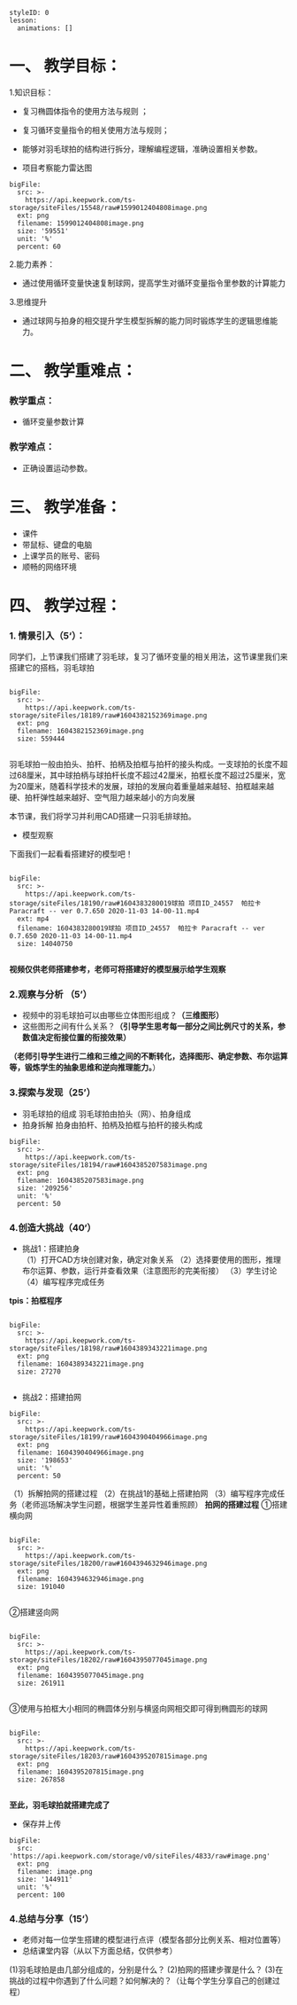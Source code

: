 
<style>
  .markdown-body hr {
    height: 1px;
  }
</style>





```@Lesson
styleID: 0
lesson:
  animations: []

```


# **一、	教学目标：**
1.知识目标：
* 复习椭圆体指令的使用方法与规则 ；
* 复习循环变量指令的相关使用方法与规则；
* 能够对羽毛球拍的结构进行拆分，理解编程逻辑，准确设置相关参数。

* 项目考察能力雷达图

```@BigFile
bigFile:
  src: >-
    https://api.keepwork.com/ts-storage/siteFiles/15548/raw#1599012404808image.png
  ext: png
  filename: 1599012404808image.png
  size: '59551'
  unit: '%'
  percent: 60

```

2.能力素养：

* 通过使用循环变量快速复制球网，提高学生对循环变量指令里参数的计算能力

3.思维提升
* 通过球网与拍身的相交提升学生模型拆解的能力同时锻炼学生的逻辑思维能力。

# **二、	教学重难点：**

### 教学重点：
* 循环变量参数计算
### 教学难点：
* 正确设置运动参数。
# **三、	教学准备：**
* 课件
* 带鼠标、键盘的电脑
* 上课学员的账号、密码
* 顺畅的网络环境


# **四、	教学过程：**
### **1.	情景引入（5‘）：**
同学们，上节课我们搭建了羽毛球，复习了循环变量的相关用法，这节课里我们来搭建它的搭档，羽毛球拍
 
```@BigFile

bigFile:
  src: >-
    https://api.keepwork.com/ts-storage/siteFiles/18189/raw#1604382152369image.png
  ext: png
  filename: 1604382152369image.png
  size: 559444
          
```
羽毛球拍一般由拍头、拍杆、拍柄及拍框与拍杆的接头构成。一支球拍的长度不超过68厘米，其中球拍柄与球拍杆长度不超过42厘米，拍框长度不超过25厘米，宽为20厘米，随着科学技术的发展，球拍的发展向着重量越来越轻、拍框越来越硬、拍杆弹性越来越好、空气阻力越来越小的方向发展

本节课，我们将学习并利用CAD搭建一只羽毛排球拍。
 


 


* 模型观察   
 


下面我们一起看看搭建好的模型吧！


 
 

```@BigFile

bigFile:
  src: >-
    https://api.keepwork.com/ts-storage/siteFiles/18190/raw#1604383280019球拍 项目ID_24557  帕拉卡 Paracraft -- ver 0.7.650 2020-11-03 14-00-11.mp4
  ext: mp4
  filename: 1604383280019球拍 项目ID_24557  帕拉卡 Paracraft -- ver 0.7.650 2020-11-03 14-00-11.mp4
  size: 14040750
          
```



 
 

**视频仅供老师搭建参考，老师可将搭建好的模型展示给学生观察**

### **2.观察与分析	（5’）**
* 视频中的羽毛球拍可以由哪些立体图形组成？**（三维图形）**
* 这些图形之间有什么关系？**（引导学生思考每一部分之间比例尺寸的关系，参数值决定衔接位置的衔接效果）**



 



 


**（老师引导学生进行二维和三维之间的不断转化，选择图形、确定参数、布尔运算等，锻炼学生的抽象思维和逆向推理能力。**）

### **3.探索与发现（25’）**
* 羽毛球拍的组成
  羽毛球拍由拍头（网）、拍身组成
* 拍身拆解
  拍身由拍杆、拍柄及拍框与拍杆的接头构成
  
 
```@BigFile
bigFile:
  src: >-
    https://api.keepwork.com/ts-storage/siteFiles/18194/raw#1604385207583image.png
  ext: png
  filename: 1604385207583image.png
  size: '209256'
  unit: '%'
  percent: 50

```



### **4.创造大挑战（40‘）**
* 挑战1：搭建拍身  
（1）打开CAD方块创建对象，确定对象关系
（2）选择要使用的图形，推理布尔运算、参数，运行并查看效果（注意图形的完美衔接）
（3）学生讨论
（4）编写程序完成任务
 
 **tpis：拍框程序**
 
 
```@BigFile

bigFile:
  src: >-
    https://api.keepwork.com/ts-storage/siteFiles/18198/raw#1604389343221image.png
  ext: png
  filename: 1604389343221image.png
  size: 27270
          
```

 
 
 
 

* 挑战2：搭建拍网
 
```@BigFile
bigFile:
  src: >-
    https://api.keepwork.com/ts-storage/siteFiles/18199/raw#1604390404966image.png
  ext: png
  filename: 1604390404966image.png
  size: '198653'
  unit: '%'
  percent: 50

```

 （1）拆解拍网的搭建过程
（2）在挑战1的基础上搭建拍网
（3）编写程序完成任务（老师巡场解决学生问题，根据学生差异性着重照顾）
**拍网的搭建过程**
①搭建横向网
 
```@BigFile

bigFile:
  src: >-
    https://api.keepwork.com/ts-storage/siteFiles/18200/raw#1604394632946image.png
  ext: png
  filename: 1604394632946image.png
  size: 191040
          
```
②搭建竖向网
 
```@BigFile

bigFile:
  src: >-
    https://api.keepwork.com/ts-storage/siteFiles/18202/raw#1604395077045image.png
  ext: png
  filename: 1604395077045image.png
  size: 261911
          
```
③使用与拍框大小相同的椭圆体分别与横竖向网相交即可得到椭圆形的球网
 
```@BigFile

bigFile:
  src: >-
    https://api.keepwork.com/ts-storage/siteFiles/18203/raw#1604395207815image.png
  ext: png
  filename: 1604395207815image.png
  size: 267858
          
```
**至此，羽毛球拍就搭建完成了**

* 保存并上传
 
```@BigFile
bigFile:
  src: 'https://api.keepwork.com/storage/v0/siteFiles/4833/raw#image.png'
  ext: png
  filename: image.png
  size: '144911'
  unit: '%'
  percent: 100

```
 



### **4.总结与分享（15‘）**
* 老师对每一位学生搭建的模型进行点评（模型各部分比例关系、相对位置等）
* 总结课堂内容（从以下方面总结，仅供参考）


(1)羽毛球拍是由几部分组成的，分别是什么？
(2)拍网的搭建步骤是什么？
(3)在挑战的过程中你遇到了什么问题？如何解决的？（让每个学生分享自己的创建过程）


 
 
 

















